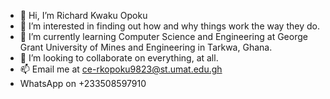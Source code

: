 - 👋 Hi, I’m Richard Kwaku Opoku
- 👀 I’m interested in finding out how and why things work the way they do.
- 🌱 I’m currently learning Computer Science and Engineering at George Grant University of Mines and Engineering in Tarkwa, Ghana.
- 💞️ I’m looking to collaborate on everything, at all.
- 📫 Email me at ce-rkopoku9823@st.umat.edu.gh
- WhatsApp on +233508597910

<!---
richieroi/richieroi is a ✨ special ✨ repository because its `README.md` (this file) appears on your GitHub profile.
You can click the Preview link to take a look at your changes.
--->
